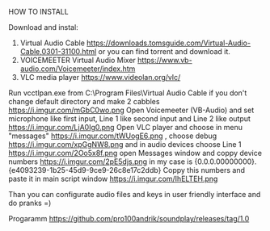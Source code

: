 HOW TO INSTALL

Download and instal:
1) Virtual Audio Cable https://downloads.tomsguide.com/Virtual-Audio-Cable,0301-31100.html or you can find torrent and download it.
2) VOICEMEETER Virtual Audio Mixer https://www.vb-audio.com/Voicemeeter/index.htm
3) VLC media player https://www.videolan.org/vlc/

Run vcctlpan.exe from C:\Program Files\Virtual Audio Cable if you don't change default directory and make 2 cabbles https://i.imgur.com/mGbC0wo.png
Open Voicemeeter (VB-Audio) and set microphone like first input, Line 1 like second input and Line 2 like output   https://i.imgur.com/LjA0Ig0.png
Open VLC player and choose in menu "messages" https://i.imgur.com/tWUogE6.png , choose debug https://i.imgur.com/xpGgNW8.png and in audio devices choose Line 1 https://i.imgur.com/2Oo5x8f.png open Messages window and coppy device numbers https://i.imgur.com/2pE5djs.png in my case is {0.0.0.00000000}.{e4093239-1b25-45d9-9ce9-26c8e17c2ddb} 
Coppy this numbers and paste it in main script window https://i.imgur.com/IhELTEH.png

Than you can configurate audio files and keys in user friendly interface and do pranks =)

Progaramm https://github.com/pro100andrik/soundplay/releases/tag/1.0
